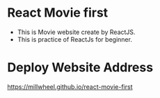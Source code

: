 # React Movie first

- This is Movie website create by ReactJS.
- This is practice of ReactJs for beginner.

# Deploy Website Address

https://millwheel.github.io/react-movie-first

